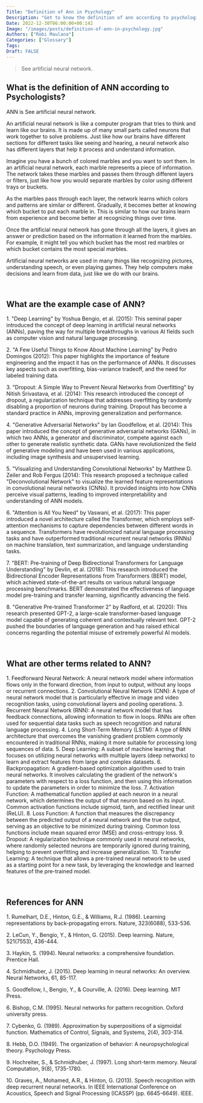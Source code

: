 ```yaml
---
Title: "Definition of Ann in Psychology"
Description: "Get to know the definition of ann according to psychologists."
Date: 2022-12-30T06:00:00+00:142
Image: "/images/posts/definition-of-ann-in-psychology.jpg"
Authors: ["Robi Maulana"]
Categories: ["Glossary"]
Tags: 
Draft: FALSE
---
```





> See artificial neural network.

## What is the definition of ANN according to Psychologists?

ANN is See artificial neural network.

An artificial neural network is like a computer program that tries to think and learn like our brains. It is made up of many small parts called neurons that work together to solve problems. Just like how our brains have different sections for different tasks like seeing and hearing, a neural network also has different layers that help it process and understand information.

Imagine you have a bunch of colored marbles and you want to sort them. In an artificial neural network, each marble represents a piece of information. The network takes these marbles and passes them through different layers or filters, just like how you would separate marbles by color using different trays or buckets.

As the marbles pass through each layer, the network learns which colors and patterns are similar or different. Gradually, it becomes better at knowing which bucket to put each marble in. This is similar to how our brains learn from experience and become better at recognizing things over time.

Once the artificial neural network has gone through all the layers, it gives an answer or prediction based on the information it learned from the marbles. For example, it might tell you which bucket has the most red marbles or which bucket contains the most special marbles.

Artificial neural networks are used in many things like recognizing pictures, understanding speech, or even playing games. They help computers make decisions and learn from data, just like we do with our brains.

 

## What are the example case of ANN?

1\. "Deep Learning" by Yoshua Bengio, et al. (2015): This seminal paper introduced the concept of deep learning in artificial neural networks (ANNs), paving the way for multiple breakthroughs in various AI fields such as computer vision and natural language processing.

2\. "A Few Useful Things to Know About Machine Learning" by Pedro Domingos (2012): This paper highlights the importance of feature engineering and the impact it has on the performance of ANNs. It discusses key aspects such as overfitting, bias-variance tradeoff, and the need for labeled training data.

3\. "Dropout: A Simple Way to Prevent Neural Networks from Overfitting" by Nitish Srivastava, et al. (2014): This research introduced the concept of dropout, a regularization technique that addresses overfitting by randomly disabling a proportion of neurons during training. Dropout has become a standard practice in ANNs, improving generalization and performance.

4\. "Generative Adversarial Networks" by Ian Goodfellow, et al. (2014): This paper introduced the concept of generative adversarial networks (GANs), in which two ANNs, a generator and discriminator, compete against each other to generate realistic synthetic data. GANs have revolutionized the field of generative modeling and have been used in various applications, including image synthesis and unsupervised learning.

5\. "Visualizing and Understanding Convolutional Networks" by Matthew D. Zeiler and Rob Fergus (2014): This research proposed a technique called "Deconvolutional Network" to visualize the learned feature representations in convolutional neural networks (CNNs). It provided insights into how CNNs perceive visual patterns, leading to improved interpretability and understanding of ANN models.

6\. "Attention is All You Need" by Vaswani, et al. (2017): This paper introduced a novel architecture called the Transformer, which employs self-attention mechanisms to capture dependencies between different words in a sequence. Transformers have revolutionized natural language processing tasks and have outperformed traditional recurrent neural networks (RNNs) on machine translation, text summarization, and language understanding tasks.

7\. "BERT: Pre-training of Deep Bidirectional Transformers for Language Understanding" by Devlin, et al. (2018): This research introduced the Bidirectional Encoder Representations from Transformers (BERT) model, which achieved state-of-the-art results on various natural language processing benchmarks. BERT demonstrated the effectiveness of language model pre-training and transfer learning, significantly advancing the field.

8\. "Generative Pre-trained Transformer 2" by Radford, et al. (2020): This research presented GPT-2, a large-scale transformer-based language model capable of generating coherent and contextually relevant text. GPT-2 pushed the boundaries of language generation and has raised ethical concerns regarding the potential misuse of extremely powerful AI models.

 

## What are other terms related to ANN?

1\. Feedforward Neural Network: A neural network model where information flows only in the forward direction, from input to output, without any loops or recurrent connections. 2. Convolutional Neural Network (CNN): A type of neural network model that is particularly effective in image and video recognition tasks, using convolutional layers and pooling operations. 3. Recurrent Neural Network (RNN): A neural network model that has feedback connections, allowing information to flow in loops. RNNs are often used for sequential data tasks such as speech recognition and natural language processing. 4. Long Short-Term Memory (LSTM): A type of RNN architecture that overcomes the vanishing gradient problem commonly encountered in traditional RNNs, making it more suitable for processing long sequences of data. 5. Deep Learning: A subset of machine learning that focuses on utilizing neural networks with multiple layers (deep networks) to learn and extract features from large and complex datasets. 6. Backpropagation: A gradient-based optimization algorithm used to train neural networks. It involves calculating the gradient of the network's parameters with respect to a loss function, and then using this information to update the parameters in order to minimize the loss. 7. Activation Function: A mathematical function applied at each neuron in a neural network, which determines the output of that neuron based on its input. Common activation functions include sigmoid, tanh, and rectified linear unit (ReLU). 8. Loss Function: A function that measures the discrepancy between the predicted output of a neural network and the true output, serving as an objective to be minimized during training. Common loss functions include mean squared error (MSE) and cross-entropy loss. 9. Dropout: A regularization technique commonly used in neural networks, where randomly selected neurons are temporarily ignored during training, helping to prevent overfitting and increase generalization. 10. Transfer Learning: A technique that allows a pre-trained neural network to be used as a starting point for a new task, by leveraging the knowledge and learned features of the pre-trained model.

 

## References for ANN

1\. Rumelhart, D.E., Hinton, G.E., & Williams, R.J. (1986). Learning representations by back-propagating errors. Nature, 323(6088), 533-536.

2\. LeCun, Y., Bengio, Y., & Hinton, G. (2015). Deep learning. Nature, 521(7553), 436-444.

3\. Haykin, S. (1994). Neural networks: a comprehensive foundation. Prentice Hall.

4\. Schmidhuber, J. (2015). Deep learning in neural networks: An overview. Neural Networks, 61, 85-117.

5\. Goodfellow, I., Bengio, Y., & Courville, A. (2016). Deep learning. MIT Press.

6\. Bishop, C.M. (1995). Neural networks for pattern recognition. Oxford university press.

7\. Cybenko, G. (1989). Approximation by superpositions of a sigmoidal function. Mathematics of Control, Signals, and Systems, 2(4), 303-314.

8\. Hebb, D.O. (1949). The organization of behavior: A neuropsychological theory. Psychology Press.

9\. Hochreiter, S., & Schmidhuber, J. (1997). Long short-term memory. Neural Computation, 9(8), 1735-1780.

10\. Graves, A., Mohamed, A.R., & Hinton, G. (2013). Speech recognition with deep recurrent neural networks. In IEEE International Conference on Acoustics, Speech and Signal Processing (ICASSP) (pp. 6645-6649). IEEE.

